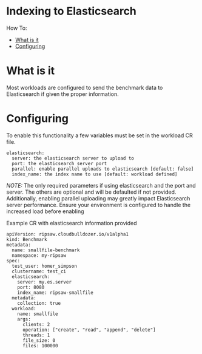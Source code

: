 # Indexing to Elasticsearch

How To:
* [What is it](#what-is-it)
* [Configuring](#configuring)

# What is it

Most workloads are configured to send the benchmark data to Elasticsearch if given the proper information.

# Configuring

To enable this functionality a few variables must be set in the workload CR file.

```
elasticsearch:
  server: the elasticsearch server to upload to
  port: the elasticsearch server port
  parallel: enable parallel uploads to elasticsearch [default: false]
  index_name: the index name to use [default: workload defined]
```

*NOTE:* The only required parameters if using elasticsearch and the port and server. The others are optional and will be defaulted if not provided.
Additionally, enabling parallel uploading may greatly impact Elasticsearch server performance. Ensure your environment is configured to handle the
increased load before enabling

Example CR with elasticsearch information provided

```
apiVersion: ripsaw.cloudbulldozer.io/v1alpha1
kind: Benchmark
metadata:
  name: smallfile-benchmark
  namespace: my-ripsaw
spec:
  test_user: homer_simpson
  clustername: test_ci
  elasticsearch:
    server: my.es.server
    port: 8080
    index_name: ripsaw-smallfile
  metadata:
    collection: true
  workload:
    name: smallfile
    args:
      clients: 2
      operation: ["create", "read", "append", "delete"]
      threads: 1
      file_size: 0
      files: 100000
```
